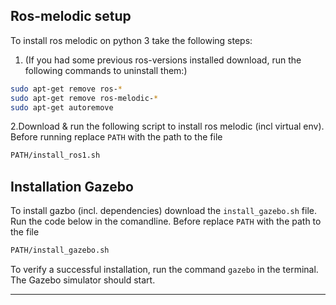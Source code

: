 ## Ros-melodic setup
To install ros melodic on python 3 take the following steps:
1. (If you had some previous ros-versions installed download, run the following commands to uninstall them:)
```bash
sudo apt-get remove ros-*
sudo apt-get remove ros-melodic-*
sudo apt-get autoremove
```
2.Download & run the following script to install ros melodic (incl virtual env). Before running replace <code>PATH</code> with the path to the file
```bash
PATH/install_ros1.sh 
```
## Installation Gazebo
To install gazbo (incl. dependencies) download the `install_gazebo.sh` file.  Run the code below in the comandline. Before replace <code>PATH</code> with the path to the file
```bash
PATH/install_gazebo.sh 
```
To verify a successful installation, run the command <code>gazebo</code> in the terminal. The Gazebo simulator should start.

---
